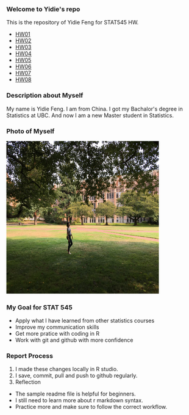 ### Welcome to Yidie's repo
This is the repository of Yidie Feng for STAT545 HW.
- [HW01](https://github.com/yidie/STAT545-hw-Feng-Yidie/tree/master/hw01)
- [HW02](https://github.com/yidie/STAT545-hw-Feng-Yidie/tree/master/hw02)
- [HW03](https://github.com/yidie/STAT545-hw-Feng-Yidie/tree/master/hw03)
- [HW04](https://github.com/yidie/STAT545-hw-Feng-Yidie/tree/master/hw04)
- [HW05](https://github.com/yidie/STAT545-hw-Feng-Yidie/tree/master/hw05)
- [HW06](https://github.com/yidie/STAT545-hw-Feng-Yidie/tree/master/hw06)
- [HW07](https://github.com/yidie/STAT545-hw-Feng-Yidie/tree/master/hw07)
- [HW08](https://github.com/yidie/STAT545-hw-Feng-Yidie/tree/master/hw08)

### Description about Myself
My name is Yidie Feng. I am from China. I got my Bachalor's degree in Statistics at UBC. And now I am a new Master student in Statistics.

### Photo of Myself
<img src="IMG_9783.JPG" height="400px" width="400px" />

### My Goal for STAT 545
* Apply what I have learned from other statistics courses
* Improve my communication skills
* Get more pratice with coding in R
* Work with git and github with more confidence

### Report Process
1. I made these changes locally in R studio.
2. I save, commit, pull and push to github regularly.
3. Reflection 
- The sample readme file is helpful for beginners. 
- I still need to learn more about r markdown syntax.
- Practice more and make sure to follow the correct workflow.
